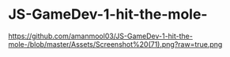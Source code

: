 # JS-GameDev-1-hit-the-mole-
https://github.com/amanmool03/JS-GameDev-1-hit-the-mole-/blob/master/Assets/Screenshot%20(71).png?raw=true.png

